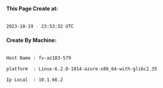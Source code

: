 
   
#### This Page Create at:

```bash

2023-10-19 - 23:53:32 UTC

```

#### Create By Machine:

```bash

Host Name : fv-az183-579

platform  : Linux-6.2.0-1014-azure-x86_64-with-glibc2.35

Ip Local  : 10.1.66.2

```

